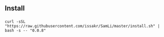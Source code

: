 ## Install

###

```
curl -sSL "https://raw.githubusercontent.com/issakr/SamLi/master/install.sh" | bash -s -- "0.0.8"
```
